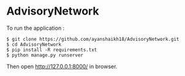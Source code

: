 # AdvisoryNetwork

To run the application :

```
$ git clone https://github.com/ayanshaikh18/AdvisoryNetwork.git
$ cd AdvisoryNetwork
$ pip install -R requirements.txt
$ python manage.py runserver
```

Then open http://127.0.0.1:8000/ in browser.
